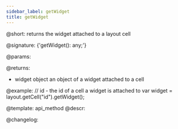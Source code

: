 ```yaml
---
sidebar_label: getWidget
title: getWidget
---          
```


@short: returns the widget attached to a layout cell

@signature: {'getWidget(): any;'}

@params:


@returns:
- widget		object		an object of a widget attached to a cell


@example:
// id - the id of a cell a widget is attached to
var widget = layout.getCell("id").getWidget();


@template: api_method
@descr:





@changelog:



